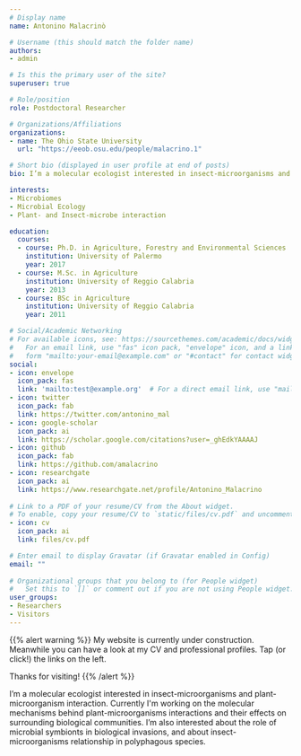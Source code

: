 ```yaml
---
# Display name
name: Antonino Malacrinò

# Username (this should match the folder name)
authors:
- admin

# Is this the primary user of the site?
superuser: true

# Role/position
role: Postdoctoral Researcher

# Organizations/Affiliations
organizations:
- name: The Ohio State University
  url: "https://eeob.osu.edu/people/malacrino.1"

# Short bio (displayed in user profile at end of posts)
bio: I’m a molecular ecologist interested in insect-microorganisms and plant-microorganism interaction.

interests:
- Microbiomes
- Microbial Ecology
- Plant- and Insect-microbe interaction

education:
  courses:
  - course: Ph.D. in Agriculture, Forestry and Environmental Sciences
    institution: University of Palermo
    year: 2017
  - course: M.Sc. in Agriculture
    institution: University of Reggio Calabria
    year: 2013
  - course: BSc in Agriculture
    institution: University of Reggio Calabria
    year: 2011

# Social/Academic Networking
# For available icons, see: https://sourcethemes.com/academic/docs/widgets/#icons
#   For an email link, use "fas" icon pack, "envelope" icon, and a link in the
#   form "mailto:your-email@example.com" or "#contact" for contact widget.
social:
- icon: envelope
  icon_pack: fas
  link: 'mailto:test@example.org'  # For a direct email link, use "mailto:test@example.org".
- icon: twitter
  icon_pack: fab
  link: https://twitter.com/antonino_mal
- icon: google-scholar
  icon_pack: ai
  link: https://scholar.google.com/citations?user=_ghEdkYAAAAJ
- icon: github
  icon_pack: fab
  link: https://github.com/amalacrino
- icon: researchgate
  icon_pack: ai
  link: https://www.researchgate.net/profile/Antonino_Malacrino
  
# Link to a PDF of your resume/CV from the About widget.
# To enable, copy your resume/CV to `static/files/cv.pdf` and uncomment the lines below.  
- icon: cv
  icon_pack: ai
  link: files/cv.pdf

# Enter email to display Gravatar (if Gravatar enabled in Config)
email: ""
  
# Organizational groups that you belong to (for People widget)
#   Set this to `[]` or comment out if you are not using People widget.  
user_groups:
- Researchers
- Visitors
---
```


{{% alert warning %}}
My website is currently under construction. Meanwhile you can have a look at my CV and professional profiles. Tap (or click!) the links on the left.

Thanks for visiting! 
{{% /alert %}}

I’m a molecular ecologist interested in insect-microorganisms and plant-microorganism interaction. Currently I'm working on the molecular mechanisms behind plant-microorganisms interactions and their effects on surrounding biological communities. I’m also interested about the role of microbial symbionts in biological invasions, and about insect-microorganisms relationship in polyphagous species.
